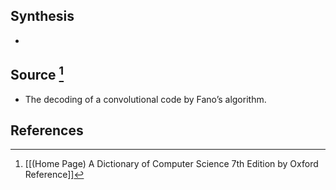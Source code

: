 ## Synthesis
- 
## Source [^1]
- The decoding of a convolutional code by Fano’s algorithm.
## References

[^1]: [[(Home Page) A Dictionary of Computer Science 7th Edition by Oxford Reference]]
